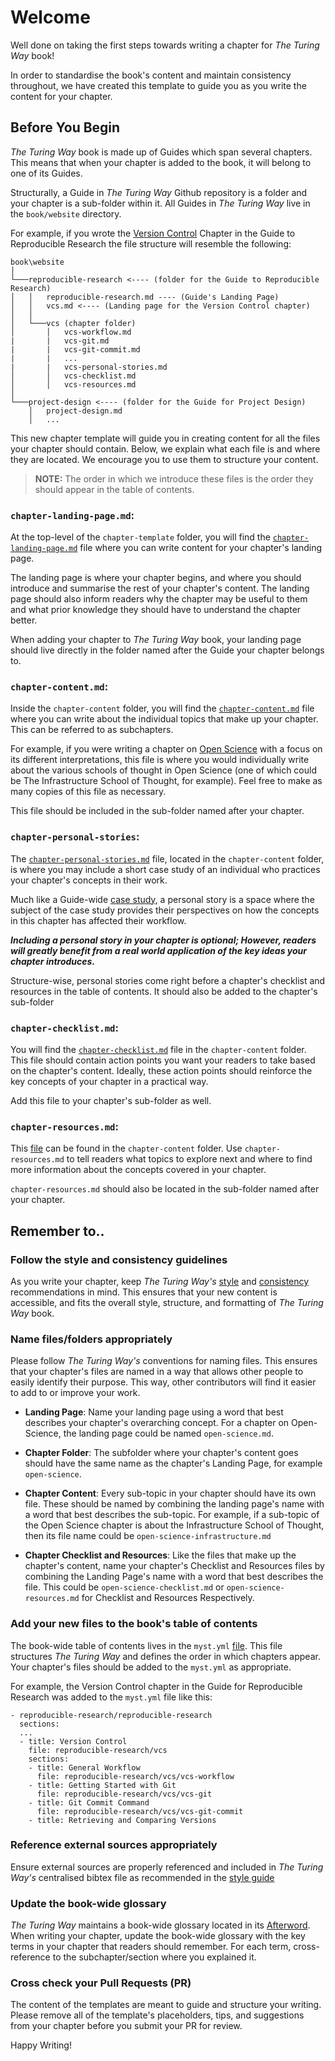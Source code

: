# Welcome

Well done on taking the first steps towards writing a chapter for _The Turing Way_  book!

In order to standardise the book's content and maintain consistency throughout, we have created this template to guide you as you write the content for your chapter.

## Before You Begin

_The Turing Way_ book is made up of Guides which span several chapters.
This means that when your chapter is added to the book, it will belong to one of its Guides.

Structurally, a Guide in _The Turing Way_ Github repository is a folder and your chapter is a sub-folder within it.
All Guides in _The Turing Way_ live in the `book/website` directory.

For example, if you wrote the [Version Control](https://book.the-turing-way.org/reproducible-research/vcs.html) Chapter in the Guide to Reproducible Research the file structure will resemble the following:

```
book\website
│
└───reproducible-research <---- (folder for the Guide to Reproducible Research)
│   │   reproducible-research.md ---- (Guide's Landing Page)
│   │   vcs.md <---- (Landing page for the Version Control chapter)
│   │
│   └───vcs (chapter folder)
│       │   vcs-workflow.md
|       |   vcs-git.md
|       |   vcs-git-commit.md
|       |   ...
|       |   vcs-personal-stories.md
│       │   vcs-checklist.md
│       │   vcs-resources.md
│   
└───project-design <---- (folder for the Guide for Project Design) 
    │   project-design.md
    │   ...
```

This new chapter template will guide you in creating content for all the files your chapter should contain.
Below, we explain what each file is and where they are located. 
We encourage you to use them to structure your content.

> **NOTE:** The order in which we introduce these files is the order they should appear in the table of contents.

### `chapter-landing-page.md`:

At the top-level of the `chapter-template` folder, you will find the [`chapter-landing-page.md`](./chapter-landing-page.md) file where you can write content for your chapter's landing page.

The landing page is where your chapter begins, and where you should introduce and summarise the rest of your chapter's content.
The landing page should also inform readers why the chapter may be useful to them and what prior knowledge they should have to understand the chapter better.

When adding your chapter to _The Turing Way_ book, your landing page should live directly in the folder named after the Guide your chapter belongs to.

### `chapter-content.md`:

Inside the `chapter-content` folder, you will find the [`chapter-content.md`](./chapter-content/chapter-content.md) file where you can write about the individual topics that make up your chapter.
This can be referred to as subchapters.

For example, if you were writing a chapter on [Open Science](https://en.wikipedia.org/wiki/Open_science) with a focus on its different interpretations, this file is where you would individually write about the various schools of thought in Open Science (one of which could be The Infrastructure School of Thought, for example).
Feel free to make as many copies of this file as necessary.

This file should be included in the sub-folder named after your chapter.

### `chapter-personal-stories`:

The [`chapter-personal-stories.md`](./chapter-content/chapter-personal-stories.md) file, located in the `chapter-content` folder, is where you may include a short case study of an individual who practices your chapter's concepts in their work.

Much like a Guide-wide [case study](../case-study-template/case-study-template.md), a personal story is a space where the subject of the case study provides their perspectives on how the concepts in this chapter has affected their workflow.

_**Including a personal story in your chapter is optional; However, readers will greatly benefit from a real world application of the key ideas your chapter introduces.**_

Structure-wise, personal stories come right before a chapter's checklist and resources in the table of contents. 
It should also be added to the chapter's sub-folder


### `chapter-checklist.md`:

You will find the [`chapter-checklist.md`](./chapter-content/chapter-checklist.md) file in the `chapter-content` folder.
This file should contain action points you want your readers to take based on the chapter's content.
Ideally, these action points should reinforce the key concepts of your chapter in a practical way.

Add this file to your chapter's sub-folder as well.

### `chapter-resources.md`:

This [file](./chapter-content/chapter-resources.md) can be found in the `chapter-content` folder.
Use `chapter-resources.md` to tell readers what topics to explore next and where to find more information about the concepts covered in your chapter.

`chapter-resources.md` should also be located in the sub-folder named after your chapter.

## Remember to..

### Follow the style and consistency guidelines

As you write your chapter, keep _The Turing Way's_ [style](https://book.the-turing-way.org/community-handbook/style.html) and [consistency](https://book.the-turing-way.org/community-handbook/consistency.html) recommendations in mind.
This ensures that your new content is accessible, and fits the overall style, structure, and formatting of _The Turing Way_ book.

### Name files/folders appropriately

Please follow _The Turing Way's_ conventions for naming files. 
This ensures that your chapter's files are named in a way that allows other people to easily identify their purpose.
This way, other contributors will find it easier to add to or improve your work.

- **Landing Page**: Name your landing page using a word that best describes your chapter's overarching concept.
For a chapter on Open-Science, the landing page could be named `open-science.md`.

- **Chapter Folder**: The subfolder where your chapter's content goes should have the same name as the chapter's Landing Page, for example `open-science`.

- **Chapter Content**: Every sub-topic in your chapter should have its own file.
These should be named by combining the landing page's name with a word that best describes the sub-topic.
For example, if a sub-topic of the Open Science chapter is about the Infrastructure School of Thought, then its file name could be `open-science-infrastructure.md`

- **Chapter Checklist and Resources**: Like the files that make up the chapter's content, name your chapter's Checklist and Resources files by combining the Landing Page's name with a word that best describes the file.
This could be `open-science-checklist.md` or `open-science-resources.md` for Checklist and Resources Respectively.

### Add your new files to the book's table of contents

The book-wide table of contents lives in the `myst.yml` [file](../../../book/website/myst.yml).
This file structures _The Turing Way_ and defines the order in which chapters appear.
Your chapter's files should be added to the `myst.yml` as appropriate.

For example, the Version Control chapter in the Guide for Reproducible Research was added to the `myst.yml` file like this:

```
- reproducible-research/reproducible-research
  sections:
  ...
  - title: Version Control
    file: reproducible-research/vcs
    sections:
    - title: General Workflow
      file: reproducible-research/vcs/vcs-workflow
    - title: Getting Started with Git
      file: reproducible-research/vcs/vcs-git
    - title: Git Commit Command
      file: reproducible-research/vcs/vcs-git-commit
    - title: Retrieving and Comparing Versions
```

### Reference external sources appropriately

Ensure external sources are properly referenced and included in _The Turing Way's_ centralised bibtex file as recommended in the [style guide](https://deploy-preview-1459--book.the-turing-way.org/community-handbook/style/style-citing.html#ch-style-citing)

### Update the book-wide glossary

_The Turing Way_ maintains a book-wide glossary located in its [Afterword](https://book.the-turing-way.org/afterword/glossary.html).
When writing your chapter, update the book-wide glossary with the key terms in your chapter that readers should remember.
For each term, cross-reference to the subchapter/section where you explained it.


### Cross check your Pull Requests (PR)

The content of the templates are meant to guide and structure your writing.
Please remove all of the template's placeholders, tips, and suggestions from your chapter before you submit your PR for review.

Happy Writing!
